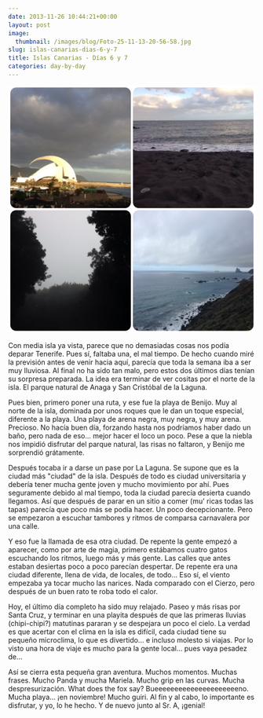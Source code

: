 ```yaml
---
date: 2013-11-26 10:44:21+00:00
layout: post
image:
  thumbnail: /images/blog/Foto-25-11-13-20-56-58.jpg
slug: islas-canarias-dias-6-y-7
title: Islas Canarias - Días 6 y 7
categories: day-by-day
---
```


[![Anaga, Benijo y Santa Cruz](/images/blog/Foto-25-11-13-20-56-58.jpg)](/images/blog/Foto-25-11-13-20-56-58.jpg)

Con media isla ya vista, parece que no demasiadas cosas nos podía deparar Tenerife. Pues sí, faltaba una, el mal tiempo. De hecho cuando miré la previsión antes de venir hacia aquí, parecía que toda la semana iba a ser muy lluviosa. Al final no ha sido tan malo, pero estos dos últimos días tenían su sorpresa preparada. La idea era terminar de ver cositas por el norte de la isla. El parque natural de Anaga y San Cristóbal de la Laguna.

Pues bien, primero poner una ruta, y ese fue la playa de Benijo. Muy al norte de la isla, dominada por unos roques que le dan un toque especial, diferente a la playa. Una playa de arena negra, muy negra, y muy arena. Precioso. No hacía buen día, forzando hasta nos podríamos haber dado un baño, pero nada de eso... mejor hacer el loco un poco. Pese a que la niebla nos impidió disfrutar del parque natural, las risas no faltaron, y Benijo me sorprendió grátamente.

Después tocaba ir a darse un pase por La Laguna. Se supone que es la ciudad más "ciudad" de la isla. Después de todo es ciudad universitaria y debería tener mucha gente joven y mucho movimiento por ahí. Pues seguramente debido al mal tiempo, toda la ciudad parecía desierta cuando llegamos. Así que después de parar en un sitio a comer (mu' ricas todas las tapas) parecía que poco más se podía hacer. Un poco decepcionante. Pero se empezaron a escuchar tambores y ritmos de comparsa carnavalera por una calle.

Y eso fue la llamada de esa otra ciudad. De repente la gente empezó a aparecer, como por arte de magia, primero estábamos cuatro gatos escuchando los ritmos, luego más y más gente. Las calles que antes estaban desiertas poco a poco parecían despertar. De repente era una ciudad diferente, llena de vida, de locales, de todo... Eso sí, el viento empezaba ya tocar mucho las narices. Nada comparado con el Cierzo, pero después de un buen rato te roba todo el calor.

Hoy, el último día completo ha sido muy relajado. Paseo y más risas por Santa Cruz, y terminar en una playita después de que las primeras lluvias (chipi-chipi?) matutinas pararan y se despejara un poco el cielo. La verdad es que acertar con el clima en la isla es difícil, cada ciudad tiene su pequeño microclima, lo que es divertido... e incluso molesto si viajas. Por lo visto una hora de viaje es mucho para la gente local... pues vaya pesadez de...

Así se cierra esta pequeña gran aventura. Muchos momentos. Muchas frases. Mucho Panda y mucha Mariela. Mucho grip en las curvas. Mucha despresurización. What does the fox say? Bueeeeeeeeeeeeeeeeeeeeeno. Mucha playa... ¡en noviembre! Mucho guiri. Al fin y al cabo, lo importante es disfrutar, y yo, lo he hecho. Y de nuevo junto al Sr. A, ¡genial!
